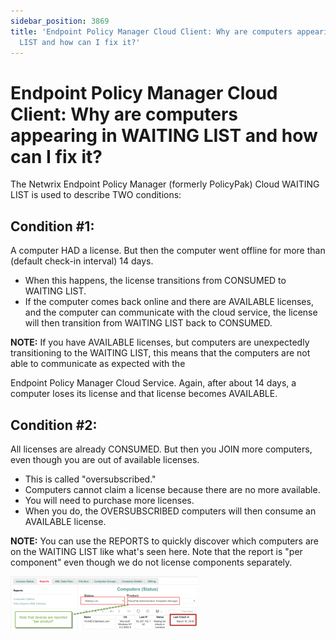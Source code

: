 ```yaml
---
sidebar_position: 3869
title: 'Endpoint Policy Manager Cloud Client: Why are computers appearing in WAITING
  LIST and how can I fix it?'
---
```


# Endpoint Policy Manager Cloud Client: Why are computers appearing in WAITING LIST and how can I fix it?

The Netwrix Endpoint Policy Manager (formerly PolicyPak) Cloud WAITING LIST is used to describe TWO conditions:

## Condition #1:

A computer HAD a license. But then the computer went offline for more than (default check-in interval) 14 days.

* When this happens, the license transitions from CONSUMED to WAITING LIST.
* If the computer comes back online and there are AVAILABLE licenses, and the computer can communicate with the cloud service, the license will then transition from WAITING LIST back to CONSUMED.

**NOTE:**  If you have AVAILABLE licenses, but computers are unexpectedly transitioning to the WAITING LIST, this means that the computers are not able to communicate as expected with the

Endpoint Policy Manager Cloud Service. Again, after about 14 days, a computer loses its license and that license becomes AVAILABLE.

## Condition #2:

All licenses are already CONSUMED. But then you JOIN more computers, even though you are out of available licenses.

* This is called "oversubscribed."
* Computers cannot claim a license because there are no more available.
* You will need to purchase more licenses.
* When you do, the OVERSUBSCRIBED computers will then consume an AVAILABLE license.

**NOTE:**  You can use the REPORTS to quickly discover which computers are on the WAITING LIST like what's seen here. Note that the report is "per component" even though we do not license components separately.

![](../../../../../../static/images/PolicyPak/Content/Resources/Images/Troubleshooting/Cloud/382_1_ppcloud-status1-300x88.png)